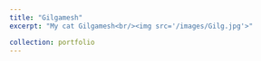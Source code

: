 ```yaml
---
title: "Gilgamesh"
excerpt: "My cat Gilgamesh<br/><img src='/images/Gilg.jpg'>"

collection: portfolio
---
```

